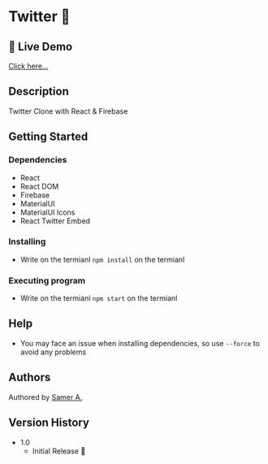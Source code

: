 # Twitter 🚀

## 🔴 Live Demo

[Click here...](https://samer-twitter.firebaseapp.com/)

## Description

Twitter Clone with React & Firebase

## Getting Started

### Dependencies

- React
- React DOM
- Firebase
- MaterialUI
- MaterialUI Icons
- React Twitter Embed

### Installing

- Write on the termianl `npm install` on the termianl

### Executing program

- Write on the termianl `npm start` on the termianl

## Help

- You may face an issue when installing dependencies, so use `--force` to avoid any problems

## Authors

Authored by [Samer A.](https://cleversamer.web.app/)

## Version History

- 1.0
  - Initial Release 🚀
